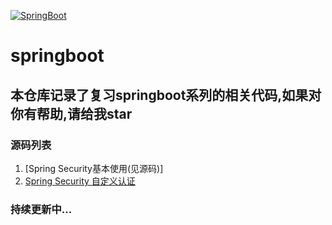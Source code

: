 [![SpringBoot](https://img.shields.io/badge/SpringBoot-2.3.1.RELEASE-brightgreen.svg)](https://docs.spring.io/spring-boot/docs/.3.1.RELEASE/reference/htmlsingle/)
# springboot
## 本仓库记录了复习springboot系列的相关代码,如果对你有帮助,请给我star
### 源码列表
1. [Spring Security基本使用(见源码)]
2. [Spring Security 自定义认证](https://my.oschina.net/u/4517769/blog/4335982)

### 持续更新中...

